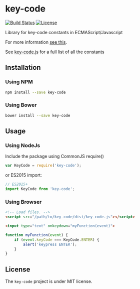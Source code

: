 # key-code
[![Build Status](https://travis-ci.org/thiagogarbazza/key-code.svg?branch=master)](https://travis-ci.org/thiagogarbazza/key-code)
[![License](http://img.shields.io/:license-mit-blue.svg)](https://github.com/thiagogarbazza/angular-alloyeditor/)


Library for key-code constants in ECMAScript/Javascript

For more information [see this](https://developer.mozilla.org/en-US/docs/Web/API/KeyboardEvent/keyCode#Constants_for_keyCode_value).

See [key-code.js](src/key-code.js)  for a full list of all the constants

## Installation

### Using NPM

```sh
npm install --save key-code
```

### Using Bower

```sh
bower install --save key-code
```

## Usage

### Using NodeJs

Include the package using CommonJS require()
```js
var KeyCode = require('key-code');
```

or ES2015 import:
```js
// ES2015+
import KeyCode from 'key-code';
```

### Using Browser

```html
<!-- Load files. -->
<script src="/path/to/key-code/dist/key-code.js"></script>

<input type="text" onkeydown="myFunction(event)">
```

```js
function myFunction(event) {
    if (event.keyCode === KeyCode.ENTER) {
        alert('keypress ENTER');
    }
}
```

## License

The `key-code` project is under MIT license.
